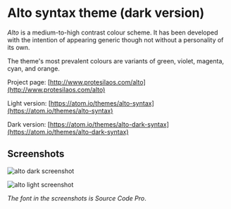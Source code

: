 # Alto syntax theme (dark version)

*Alto* is a medium-to-high contrast colour scheme. It has been developed with the intention of appearing generic though not without a personality of its own.

The theme's most prevalent colours are variants of green, violet, magenta, cyan, and orange.

Project page: [http://www.protesilaos.com/alto](http://www.protesilaos.com/alto)

Light version: [https://atom.io/themes/alto-syntax](https://atom.io/themes/alto-syntax)

Dark version: [https://atom.io/themes/alto-dark-syntax](https://atom.io/themes/alto-dark-syntax)

## Screenshots

![alto dark screenshot](https://raw.githubusercontent.com/protesilaos/prot16/master/alto/img/alto_dark_sample.png)

![alto light screenshot](https://raw.githubusercontent.com/protesilaos/prot16/master/alto/img/alto_light_sample.png)

*The font in the screenshots is Source Code Pro*.
